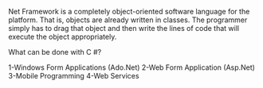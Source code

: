 Net Framework is a completely object-oriented software language for the platform. That is, objects are already written in classes. The programmer simply has to drag that object and then write the lines of code that will execute the object appropriately.

What can be done with C #?

1-Windows Form Applications (Ado.Net)
2-Web Form Application (Asp.Net)
3-Mobile Programming
4-Web Services
